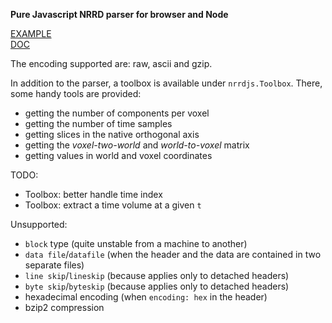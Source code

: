 **Pure Javascript NRRD parser for browser and Node**

[EXAMPLE](https://github.com/jonathanlurie/nrrdjs/blob/master/examples/slicexy.html)  
[DOC](https://github.com/jonathanlurie/nrrdjs/blob/master/documentation.md)

The encoding supported are: raw, ascii and gzip.

In addition to the parser, a toolbox is available under `nrrdjs.Toolbox`. There, some handy tools are provided:
- getting the number of components per voxel
- getting the number of time samples
- getting slices in the native orthogonal axis
- getting the *voxel-two-world* and *world-to-voxel* matrix
- getting values in world and voxel coordinates

TODO:
- Toolbox: better handle time index
- Toolbox: extract a time volume at a given `t`

Unsupported:
- `block` type (quite unstable from a machine to another)
- `data file`/`datafile` (when the header and the data are contained in two separate files)
- `line skip`/`lineskip` (because applies only to detached headers)
- `byte skip`/`byteskip` (because applies only to detached headers)
- hexadecimal encoding (when `encoding: hex` in the header)
- bzip2 compression
